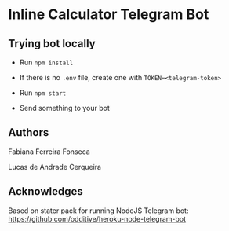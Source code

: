 # Inline Calculator Telegram Bot

## Trying bot locally
   * Run `npm install`
   
   * If there is no `.env` file, create one with `TOKEN=<telegram-token>`
   
   * Run `npm start`
   
   * Send something to your bot
   
   
 ## Authors
  Fabiana Ferreira Fonseca
  
  Lucas de Andrade Cerqueira
  
 ## Acknowledges
 
 Based on stater pack for running NodeJS Telegram bot: https://github.com/odditive/heroku-node-telegram-bot
